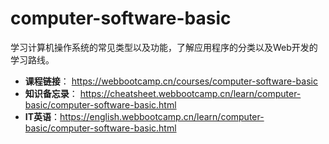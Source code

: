 # computer-software-basic

学习计算机操作系统的常见类型以及功能，了解应用程序的分类以及Web开发的学习路线。

- **课程链接**： https://webbootcamp.cn/courses/computer-software-basic
- **知识备忘录**： https://cheatsheet.webbootcamp.cn/learn/computer-basic/computer-software-basic.html
- **IT英语**：https://english.webbootcamp.cn/learn/computer-basic/computer-software-basic.html
